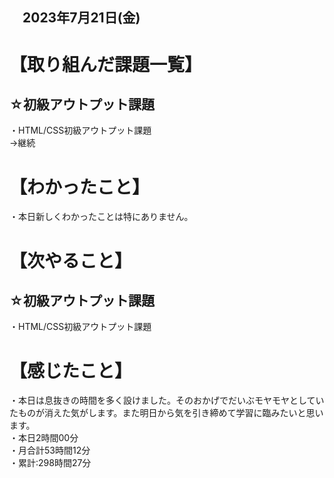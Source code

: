 ## 　2023年7月21日(金)
# 【取り組んだ課題一覧】
## ☆初級アウトプット課題
・HTML/CSS初級アウトプット課題<br>
→継続<br>
# 【わかったこと】
・本日新しくわかったことは特にありません。<br>
# 【次やること】
## ☆初級アウトプット課題
・HTML/CSS初級アウトプット課題<br>
# 【感じたこと】
・本日は息抜きの時間を多く設けました。そのおかげでだいぶモヤモヤとしていたものが消えた気がします。また明日から気を引き締めて学習に臨みたいと思います。<br>
・本日2時間00分<br>
・月合計53時間12分<br>
・累計:298時間27分<br>
